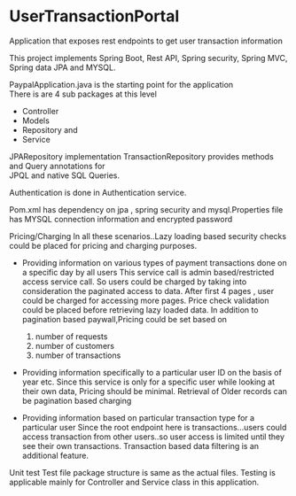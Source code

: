 # UserTransactionPortal
Application that exposes rest endpoints to get user transaction information <br /> 

This project implements Spring Boot, Rest API, Spring security, Spring MVC, Spring data JPA and  MYSQL. <br /> 

PaypalApplication.java is the starting point for the application <br />
There is are 4 sub packages at this level <br />
- Controller <br />
- Models <br />
- Repository and <br />
- Service <br />

JPARepository implementation TransactionRepository provides methods and Query annotations for <br />
JPQL and native SQL Queries. <br/>

Authentication is done in Authentication service. <br/>

Pom.xml has dependency on jpa , spring security and mysql.Properties file has MYSQL connection information and encrypted password <br />

Pricing/Charging
  In all these scenarios..Lazy loading based security checks could be placed for pricing and charging purposes.
- Providing information on various types of payment transactions done on a specific day by all users
     This service call is admin based/restricted access service call.
     So users could be charged by taking into consideration the paginated access to data.
     After first 4 pages , user could be charged for accessing more pages.
     Price check validation could be placed before retrieving lazy loaded data.
     In addition to pagination based paywall,Pricing could be set based on
     1) number of requests
     2) number of customers
     3) number of transactions
     
-  Providing information specifically to a particular user ID on the basis of year etc.
   Since this service is only for a specific user while looking at their own data, Pricing should be minimal.
    Retrieval of Older records can be pagination based charging
    
- Providing information based on particular transaction type for a particular user
   Since the root endpoint here is transactions...users could access transaction from other users..so
   user access is limited until they see their own transactions. Transaction based data filtering is an additional feature.
   

Unit test
  Test file package structure is same as the actual files.
  Testing is applicable mainly for Controller and Service class in this application.
   









